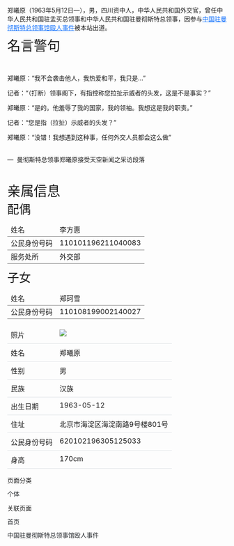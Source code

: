 <p>
    郑曦原（1963年5月12日—），男，四川资中人，中华人民共和国外交官，曾任中华人民共和国驻孟买总领事和中华人民共和国驻曼彻斯特总领事，因参与<a href="https://archive.md/o/geH5U/https://www.zhina.wiki/p/%E4%B8%AD%E5%9B%BD%E9%A9%BB%E6%9B%BC%E5%BD%BB%E6%96%AF%E7%89%B9%E6%80%BB%E9%A2%86%E4%BA%8B%E9%A6%86%E6%AE%B4%E4%BA%BA%E4%BA%8B%E4%BB%B6" target="_blank" style="color: rgb(13, 110, 253); box-sizing: border-box; cursor: pointer; text-decoration-style: solid; text-decoration-color: rgb(13, 110, 253);">中国驻曼彻斯特总领事馆殴人事件</a>被本站出道。
</p>
<h2 style="font-size: 30.416px; font-weight: 500; box-sizing: border-box; line-height: 1.2; margin-block: 0px 8px; margin-bottom: 8px; margin-top: 0px;">
    名言警句
</h2>
<p>
    &nbsp;
</p>
<p>
    郑曦原：“我不会袭击他人，我热爱和平，我只是...”
</p>
<p>
    记者：“（打断）领事阁下，有指控称您拉扯示威者的头发，这是不是事实？”
</p>
<p>
    郑曦原：“是的。他羞辱了我的国家，我的领袖。我想这是我的职责。”
</p>
<p>
    记者：“您是指（拉扯）示威者的头发？”
</p>
<p>
    郑曦原：“没错！我想遇到这种事，任何外交人员都会这么做”<br/>&nbsp;
</p>
<p>
    <span style="box-sizing: border-box;">—&nbsp;</span>&nbsp;曼彻斯特总领事郑曦原接受天空新闻之采访段落
</p>
<p>
    &nbsp;
</p>
<h2 style="font-size: 30.416px; font-weight: 500; box-sizing: border-box; line-height: 1.2; margin-block: 0px 8px; margin-bottom: 8px; margin-top: 0px;">
    亲属信息
</h2>
<h3 style="font-size: 26.944px; font-weight: 500; box-sizing: border-box; line-height: 1.2; margin-block: 0px 8px; margin-bottom: 8px; margin-top: 0px;">
    配偶
</h3>
<table>
    <tbody style="border-color: rgb(128, 128, 128); border-style: solid; border-width: 0px; box-sizing: border-box;">
        <tr style="border-color: rgb(128, 128, 128); border-style: solid; border-width: 0px 0px 1px; box-shadow: rgba(0, 0, 0, 0) 0px 0px 0px 9999px inset; box-sizing: border-box; padding: 8px; vertical-align: middle;" class="firstRow">
            <td style="border-color: rgb(128, 128, 128); border-width: 0px; box-sizing: border-box; vertical-align: middle;">
                姓名
            </td>
            <td style="border-color: rgb(128, 128, 128); border-width: 0px; box-sizing: border-box; vertical-align: middle;">
                李方惠
            </td>
        </tr>
        <tr style="border-color: rgb(128, 128, 128); border-style: solid; border-width: 0px 0px 1px; box-shadow: rgba(0, 0, 0, 0) 0px 0px 0px 9999px inset; box-sizing: border-box; padding: 8px; vertical-align: middle;">
            <td style="border-color: rgb(128, 128, 128); border-width: 0px; box-sizing: border-box; vertical-align: middle;">
                公民身份号码
            </td>
            <td style="border-color: rgb(128, 128, 128); border-width: 0px; box-sizing: border-box; vertical-align: middle;">
                110101196211040083
            </td>
        </tr>
        <tr style="border-color: rgb(128, 128, 128); border-style: solid; border-width: 0px 0px 1px; box-shadow: rgba(0, 0, 0, 0) 0px 0px 0px 9999px inset; box-sizing: border-box; padding: 8px; vertical-align: middle;">
            <td style="border-color: rgb(128, 128, 128); border-width: 0px; box-sizing: border-box; vertical-align: middle;">
                服务处所
            </td>
            <td style="border-color: rgb(128, 128, 128); border-width: 0px; box-sizing: border-box; vertical-align: middle;">
                外交部
            </td>
        </tr>
    </tbody>
</table>
<h3 style="font-size: 26.944px; font-weight: 500; box-sizing: border-box; line-height: 1.2; margin-block: 0px 8px; margin-bottom: 8px; margin-top: 0px;">
    子女
</h3>
<table>
    <tbody style="border-color: rgb(128, 128, 128); border-style: solid; border-width: 0px; box-sizing: border-box;">
        <tr style="border-color: rgb(128, 128, 128); border-style: solid; border-width: 0px 0px 1px; box-shadow: rgba(0, 0, 0, 0) 0px 0px 0px 9999px inset; box-sizing: border-box; padding: 8px; vertical-align: middle;" class="firstRow">
            <td style="border-color: rgb(128, 128, 128); border-width: 0px; box-sizing: border-box; vertical-align: middle;">
                姓名
            </td>
            <td style="border-color: rgb(128, 128, 128); border-width: 0px; box-sizing: border-box; vertical-align: middle;">
                郑珂雪
            </td>
        </tr>
        <tr style="border-color: rgb(128, 128, 128); border-style: solid; border-width: 0px 0px 1px; box-shadow: rgba(0, 0, 0, 0) 0px 0px 0px 9999px inset; box-sizing: border-box; padding: 8px; vertical-align: middle;">
            <td style="border-color: rgb(128, 128, 128); border-width: 0px; box-sizing: border-box; vertical-align: middle;">
                公民身份号码
            </td>
            <td style="border-color: rgb(128, 128, 128); border-width: 0px; box-sizing: border-box; vertical-align: middle;">
                110108199002140027
            </td>
        </tr>
    </tbody>
</table>
<table width="296">
    <tbody style="border-color: rgb(222, 226, 230); border-style: solid; border-width: 0px; box-sizing: border-box; vertical-align: top;">
        <tr style="border-color: rgb(222, 226, 230); border-style: solid; border-width: 0px 0px 1px; box-shadow: rgba(0, 0, 0, 0) 0px 0px 0px 9999px inset; box-sizing: border-box; padding: 8px; vertical-align: top;" class="firstRow">
            <td style="border-color: rgb(222, 226, 230); border-top-width: 0px; border-right-width: 0px; border-left-width: 0px; box-shadow: rgba(0, 0, 0, 0) 0px 0px 0px 9999px inset; box-sizing: border-box; padding: 8px; vertical-align: top; text-wrap-mode: nowrap;">
                照片
            </td>
            <td style="border-color: rgb(222, 226, 230); border-top-width: 0px; border-right-width: 0px; border-left-width: 0px; box-shadow: rgba(0, 0, 0, 0) 0px 0px 0px 9999px inset; box-sizing: border-box; padding: 8px; vertical-align: top;">
                <img src="https://d1v1999w6csb72.archive.md/geH5U/fcc56de18dd4ab558bd6cff3a7f0a84fa0d6fcf9.png"/>
            </td>
        </tr>
        <tr style="border-color: rgb(222, 226, 230); border-style: solid; border-width: 0px 0px 1px; box-shadow: rgba(0, 0, 0, 0) 0px 0px 0px 9999px inset; box-sizing: border-box; padding: 8px; vertical-align: top;">
            <td style="border-color: rgb(222, 226, 230); border-top-width: 0px; border-right-width: 0px; border-left-width: 0px; box-shadow: rgba(0, 0, 0, 0) 0px 0px 0px 9999px inset; box-sizing: border-box; padding: 8px; vertical-align: top; text-wrap-mode: nowrap;">
                姓名
            </td>
            <td style="border-color: rgb(222, 226, 230); border-top-width: 0px; border-right-width: 0px; border-left-width: 0px; box-shadow: rgba(0, 0, 0, 0) 0px 0px 0px 9999px inset; box-sizing: border-box; padding: 8px; vertical-align: top;">
                郑曦原
            </td>
        </tr>
        <tr style="border-color: rgb(222, 226, 230); border-style: solid; border-width: 0px 0px 1px; box-shadow: rgba(0, 0, 0, 0) 0px 0px 0px 9999px inset; box-sizing: border-box; padding: 8px; vertical-align: top;">
            <td style="border-color: rgb(222, 226, 230); border-top-width: 0px; border-right-width: 0px; border-left-width: 0px; box-shadow: rgba(0, 0, 0, 0) 0px 0px 0px 9999px inset; box-sizing: border-box; padding: 8px; vertical-align: top; text-wrap-mode: nowrap;">
                性别
            </td>
            <td style="border-color: rgb(222, 226, 230); border-top-width: 0px; border-right-width: 0px; border-left-width: 0px; box-shadow: rgba(0, 0, 0, 0) 0px 0px 0px 9999px inset; box-sizing: border-box; padding: 8px; vertical-align: top;">
                男
            </td>
        </tr>
        <tr style="border-color: rgb(222, 226, 230); border-style: solid; border-width: 0px 0px 1px; box-shadow: rgba(0, 0, 0, 0) 0px 0px 0px 9999px inset; box-sizing: border-box; padding: 8px; vertical-align: top;">
            <td style="border-color: rgb(222, 226, 230); border-top-width: 0px; border-right-width: 0px; border-left-width: 0px; box-shadow: rgba(0, 0, 0, 0) 0px 0px 0px 9999px inset; box-sizing: border-box; padding: 8px; vertical-align: top; text-wrap-mode: nowrap;">
                民族
            </td>
            <td style="border-color: rgb(222, 226, 230); border-top-width: 0px; border-right-width: 0px; border-left-width: 0px; box-shadow: rgba(0, 0, 0, 0) 0px 0px 0px 9999px inset; box-sizing: border-box; padding: 8px; vertical-align: top;">
                汉族
            </td>
        </tr>
        <tr style="border-color: rgb(222, 226, 230); border-style: solid; border-width: 0px 0px 1px; box-shadow: rgba(0, 0, 0, 0) 0px 0px 0px 9999px inset; box-sizing: border-box; padding: 8px; vertical-align: top;">
            <td style="border-color: rgb(222, 226, 230); border-top-width: 0px; border-right-width: 0px; border-left-width: 0px; box-shadow: rgba(0, 0, 0, 0) 0px 0px 0px 9999px inset; box-sizing: border-box; padding: 8px; vertical-align: top; text-wrap-mode: nowrap;">
                出生日期
            </td>
            <td style="border-color: rgb(222, 226, 230); border-top-width: 0px; border-right-width: 0px; border-left-width: 0px; box-shadow: rgba(0, 0, 0, 0) 0px 0px 0px 9999px inset; box-sizing: border-box; padding: 8px; vertical-align: top;">
                <span style="box-sizing: border-box;">1963-05-12</span>
            </td>
        </tr>
        <tr style="border-color: rgb(222, 226, 230); border-style: solid; border-width: 0px 0px 1px; box-shadow: rgba(0, 0, 0, 0) 0px 0px 0px 9999px inset; box-sizing: border-box; padding: 8px; vertical-align: top;">
            <td style="border-color: rgb(222, 226, 230); border-top-width: 0px; border-right-width: 0px; border-left-width: 0px; box-shadow: rgba(0, 0, 0, 0) 0px 0px 0px 9999px inset; box-sizing: border-box; padding: 8px; vertical-align: top; text-wrap-mode: nowrap;">
                住址
            </td>
            <td style="border-color: rgb(222, 226, 230); border-top-width: 0px; border-right-width: 0px; border-left-width: 0px; box-shadow: rgba(0, 0, 0, 0) 0px 0px 0px 9999px inset; box-sizing: border-box; padding: 8px; vertical-align: top;">
                <span style="box-sizing: border-box;">北京市海淀区海淀南路9号楼801号</span>
            </td>
        </tr>
        <tr style="border-color: rgb(222, 226, 230); border-style: solid; border-width: 0px 0px 1px; box-shadow: rgba(0, 0, 0, 0) 0px 0px 0px 9999px inset; box-sizing: border-box; padding: 8px; vertical-align: top;">
            <td style="border-color: rgb(222, 226, 230); border-top-width: 0px; border-right-width: 0px; border-left-width: 0px; box-shadow: rgba(0, 0, 0, 0) 0px 0px 0px 9999px inset; box-sizing: border-box; padding: 8px; vertical-align: top; text-wrap-mode: nowrap;">
                公民身份号码
            </td>
            <td style="border-color: rgb(222, 226, 230); border-top-width: 0px; border-right-width: 0px; border-left-width: 0px; box-shadow: rgba(0, 0, 0, 0) 0px 0px 0px 9999px inset; box-sizing: border-box; padding: 8px; vertical-align: top;">
                <span style="box-sizing: border-box;">620102196305125033</span>
            </td>
        </tr>
        <tr style="border-color: rgb(222, 226, 230); border-style: solid; border-width: 0px 0px 1px; box-shadow: rgba(0, 0, 0, 0) 0px 0px 0px 9999px inset; box-sizing: border-box; padding: 8px; vertical-align: top;">
            <td style="border-color: rgb(222, 226, 230); border-top-width: 0px; border-right-width: 0px; border-left-width: 0px; box-shadow: rgba(0, 0, 0, 0) 0px 0px 0px 9999px inset; box-sizing: border-box; padding: 8px; vertical-align: top;">
                身高
            </td>
            <td style="border-color: rgb(222, 226, 230); border-top-width: 0px; border-right-width: 0px; border-left-width: 0px; box-shadow: rgba(0, 0, 0, 0) 0px 0px 0px 9999px inset; box-sizing: border-box; padding: 8px; vertical-align: top;">
                170cm
            </td>
        </tr>
    </tbody>
</table>
<p>
    页面分类
</p>
<p>
    <a href="https://archive.md/o/geH5U/https://www.zhina.wiki/f/pages.html?category=a420a7b8-cf9c-4f3a-8d02-81302aad6b83" target="_blank" style="color: rgb(33, 37, 41); box-sizing: border-box; cursor: pointer; line-height: 1.2; margin-bottom: 8px; margin-top: 0px; text-decoration-line: none; text-decoration-style: solid; text-decoration-color: rgb(33, 37, 41);">个体</a>
</p>
<p>
    关联页面
</p>
<p>
    <a href="https://archive.md/o/geH5U/https://www.zhina.wiki/p/index.html" target="_blank" style="color: rgb(33, 37, 41); box-sizing: border-box; cursor: pointer; line-height: 1.2; margin-bottom: 8px; margin-top: 0px; text-decoration-line: none; text-decoration-style: solid; text-decoration-color: rgb(33, 37, 41);">首页</a>
</p>
<p>
    <a href="https://archive.md/o/geH5U/https://www.zhina.wiki/p/%E4%B8%AD%E5%9B%BD%E9%A9%BB%E6%9B%BC%E5%BD%BB%E6%96%AF%E7%89%B9%E6%80%BB%E9%A2%86%E4%BA%8B%E9%A6%86%E6%AE%B4%E4%BA%BA%E4%BA%8B%E4%BB%B6" target="_blank" style="color: rgb(33, 37, 41); box-sizing: border-box; cursor: pointer; line-height: 1.2; margin-bottom: 8px; margin-top: 0px; text-decoration-line: none; text-decoration-style: solid; text-decoration-color: rgb(33, 37, 41);">中国驻曼彻斯特总领事馆殴人事件</a>
</p>
<p>
    <br/>
</p>
